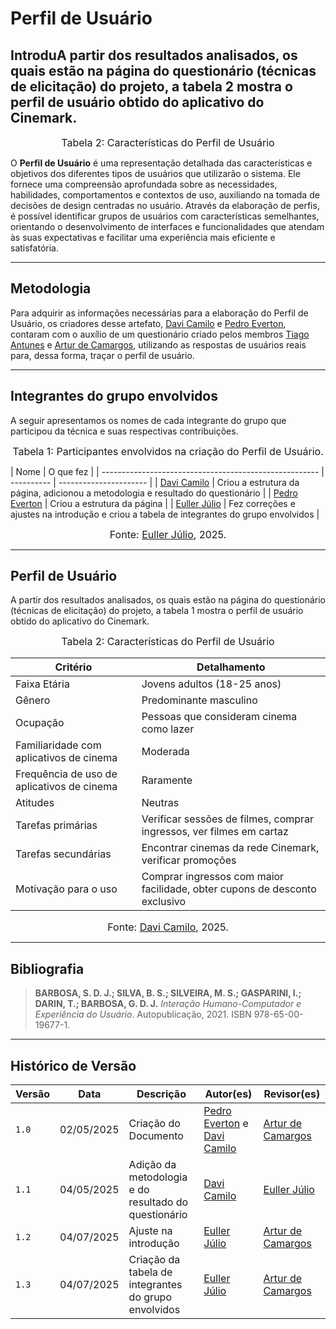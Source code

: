 # Perfil de Usuário

## IntroduA partir dos resultados analisados, os quais estão na página do questionário (técnicas de elicitação) do projeto, a tabela 2 mostra o perfil de usuário obtido do aplicativo do Cinemark.

<font size="3"><p style="text-align: center">Tabela 2: Características do Perfil de Usuário</p></font>

O **Perfil de Usuário** é uma representação detalhada das características e objetivos dos diferentes tipos de usuários que utilizarão o sistema. Ele fornece uma compreensão aprofundada sobre as necessidades, habilidades, comportamentos e contextos de uso, auxiliando na tomada de decisões de design centradas no usuário. Através da elaboração de perfis, é possível identificar grupos de usuários com características semelhantes, orientando o desenvolvimento de interfaces e funcionalidades que atendam às suas expectativas e facilitar uma experiência mais eficiente e satisfatória.

---

## Metodologia

Para adquirir as informações necessárias para a elaboração do Perfil de Usuário, os criadores desse artefato, [Davi Camilo](https://github.com/Davicamilo23) e [Pedro Everton](https://github.com/pedroeverton217), contaram com o auxílio de um questionário criado pelos membros [Tiago Antunes](https://github.com/TiagoBalieiro) e [Artur de Camargos](https://github.com/ArturDCR), utilizando as respostas de usuários reais para, dessa forma, traçar o perfil de usuário.

---

## Integrantes do grupo envolvidos

A seguir apresentamos os nomes de cada integrante do grupo que participou da técnica e suas respectivas contribuições.

<font size="3"><p style="text-align: center">Tabela 1: Participantes envolvidos na criação do Perfil de Usuário.</p></font>

| Nome                                                   | O que fez                 |
| ------------------------------------------------------ | ---------- | ---------------------- |
| [Davi Camilo](https://github.com/Davicamilo23)         | Criou a estrutura da página, adicionou a metodologia e resultado do questionário     |
| [Pedro Everton](https://github.com/pedroeverton217)    | Criou a estrutura da página    |
| [Euller Júlio](https://github.com/Potatoyz908)      | Fez correções e ajustes na introdução e criou a tabela de integrantes do grupo envolvidos |

<font size="3"><p style="text-align: center">Fonte: [Euller Júlio](https://github.com/Potatoyz908), 2025.</p></font>

---

## Perfil de Usuário

A partir dos resultados analisados, os quais estão na página do questionário (técnicas de elicitação) do projeto, a tabela 1 mostra o perfil de usuário obtido do aplicativo do Cinemark.

<font size="3"><p style="text-align: center">Tabela 2: Características do Perfil de Usuário</p></font>

| Critério | Detalhamento |
| -------- | ------------ |
| Faixa Etária | Jovens adultos (18-25 anos) |
| Gênero | Predominante masculino |
| Ocupação | Pessoas que consideram cinema como lazer |
| Familiaridade com aplicativos de cinema | Moderada |
| Frequência de uso de aplicativos de cinema | Raramente |
| Atitudes | Neutras |
| Tarefas primárias | Verificar sessões de filmes, comprar ingressos, ver filmes em cartaz |
| Tarefas secundárias | Encontrar cinemas da rede Cinemark, verificar promoções |
| Motivação para o uso | Comprar ingressos com maior facilidade, obter cupons de desconto exclusivo |

<font size="3"><p align="center">Fonte: [Davi Camilo](https://github.com/Davicamilo23), 2025.</p></font>

---

## Bibliografia

> **BARBOSA, S. D. J.; SILVA, B. S.; SILVEIRA, M. S.; GASPARINI, I.; DARIN, T.; BARBOSA, G. D. J.** *Interação Humano-Computador e Experiência do Usuário*. Autopublicação, 2021. ISBN 978-65-00-19677-1.

---

## Histórico de Versão

| Versão | Data          | Descrição                          | Autor(es)     |  Revisor(es)  |
| ------ | ------------- | ---------------------------------- | ------------- | ------------- |
| `1.0`  |   02/05/2025  |  Criação do Documento | [Pedro Everton](https://github.com/pedroeverton217) e [Davi Camilo](https://github.com/Davicamilo23) | [Artur de Camargos](https://github.com/ArturDCR) |
| `1.1`  |   04/05/2025  | Adição da metodologia e do resultado do questionário | [Davi Camilo](https://github.com/Davicamilo23) | [Euller Júlio](https://github.com/Potatoyz908) |
| `1.2`  |   04/07/2025  |  Ajuste na introdução | [Euller Júlio](https://github.com/Potatoyz908) | [Artur de Camargos](https://github.com/ArturDCR) |
| `1.3`  |   04/07/2025  |  Criação da tabela de integrantes do grupo envolvidos | [Euller Júlio](https://github.com/Potatoyz908) | [Artur de Camargos](https://github.com/ArturDCR) |

